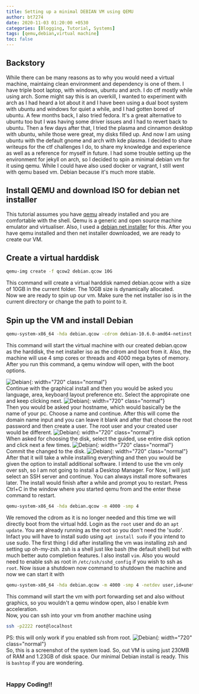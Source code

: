 ```yaml
---
title: Setting up a minimal DEBIAN VM using QEMU
author: bt7274
date: 2020-11-03 01:20:00 +0530
categories: [Blogging, Tutorial, Systems]
tags: [qemu,debian,virtual machine]
toc: false
---
```


## Backstory
While there can be many reasons as to why you would need a virtual machine, maintaing clean environment and dependency is one of them. I have triple boot laptop, with windows, ubuntu and arch. I do ctf mostly while using arch. Some might say this is an overkill, I wanted to experiment with arch as I had heard a lot about it and I have been using a dual boot system with ubuntu and windows for quiet a while, and I had gotten bored of ubuntu. A few months back, I also tried fedora. It's a great alternative to ubuntu too but I was having some driver issues and I had to revert back to ubuntu. Then a few days after that, I tried the plasma and cinnamon desktop with ubuntu, while those were great, my disks filled up. And now I am using ubuntu with the default gnome and arch with kde plasma. I decided to share writeups for the ctf challenges I do, to share my knowledge and experience as well as a reference for myself in future. I had some trouble setting up the environment for jekyll on arch, so I decided to spin a minimal debian vm for it using qemu. While I could have also used docker or vagrant, I still went with qemu based vm. Debian because it's much more stable.
## Install QEMU and download ISO for debian net installer
This tutorial assumes you have [qemu](https://www.qemu.org/download/) already installed and you are comfortable with the shell. Qemu is a generic and open source machine emulator and virtualiser. Also, I used a [debian net installer](https://www.debian.org/CD/netinst/) for this. After you have qemu installed and then net installer downloaded, we are ready to create our VM.
## Create a virtual harddisk
``` bash
qemu-img create -f qcow2 debian.qcow 10G
```
This command will create a virtual harddisk named debian.qcow with a size of 10GB in the current folder. The 10GB size is dynamically allocated.<br>
Now we are ready to spin up our vm. Make sure the net installer iso is in the current directory or change the path to point to it.
## Spin up the VM and install Debian
``` bash
qemu-system-x86_64 -hda debian.qcow -cdrom debian-10.6.0-amd64-netinst.iso -boot d -m 4000 -smp 4
```
This command will start the virtual machine with our created debian.qcow as the harddisk, the net installer iso as the cdrom and boot from it. Also, the machine will use 4 smp cores or threads and 4000 mega bytes of memory. After you run this command, a qemu window will open, with the boot options.

![Debian](../../assets/img/debian_qemu/2.png){: width="720" class="normal"}<br>
Continue with the graphical install and then you would be asked you language, area, keyboard layout preference etc. Select the appropirate one and keep clicking next. 
![Debian](../../assets/img/debian_qemu/7.png){: width="720" class="normal"}<br>
Then you would be asked your hostname, which would basically be the name of your pc. Choose a name and continue. After this will come the domain name input and you can leave it blank and after that choose the root password and then create a user. The root user and your created user would be different.
![Debian](../../assets/img/debian_qemu/12.png){: width="720" class="normal"}<br>
When asked for choosing the disk, select the guided, use entire disk option and click next a few times.
![Debian](../../assets/img/debian_qemu/14.png){: width="720" class="normal"}<br>
Commit the changed to the disk.
![Debian](../../assets/img/debian_qemu/16.png){: width="720" class="normal"}<br>
After that it will take a while installing everything and then you would be given the option to install additional software. I intend to use the vm only over ssh, so I am not going to install a Desktop Manager. For Now, I will just select an SSH server and continue. You can always install more softwares later. The install would finish after a while and prompt you to restart. Press Ctrl+C in the window where you started qemu from and the enter these command to restart.
``` bash
qemu-system-x86_64 -hda debian.qcow -m 4000 -smp 4
```
We removed the cdrom as it is no longer needed and this time we will directly boot from the virtual hdd. Login as the `root` user and do an `apt update`. You are already running as the root so you don't need the 'sudo'. Infact you will have to install sudo using `apt install sudo` if you intend to use sudo. The first thing I did after installing the vm was installing zsh and setting up oh-my-zsh. zsh is a shell just like bash (the default shell) but with much better auto completion features. I also install `vim`. Also you would need to enable ssh as root in `/etc/ssh/sshd_config` if you wish to ssh as `root`. Now issue a shutdown now command to shutdown the machine and now we can start it with
```bash
qemu-system-x86_64 -hda debian.qcow -m 4000 -smp 4 -netdev user,id=unet,hostfwd=tcp:127.0.0.1:2222-:22 -device -nographic -enable-kvm
```
This command will start the vm with port forwarding set and also without graphics, so you wouldn't a qemu window open, also I enable kvm acceleration.<br>
Now, you can ssh into your vm from another machine using
```bash
ssh -p2222 root@localhost
```
PS: this will only work if you enabled ssh from root. 
![Debian](../../assets/img/debian_qemu/18.png){: width="720" class="normal"}<br>
So, this is a screenshot of the system load. So, out VM is using just 230MB of RAM and 1.23GB of disk space. Our minimal Debian install is ready. This is `bashtop` if you are wondering.<br><br>
### Happy Coding!!